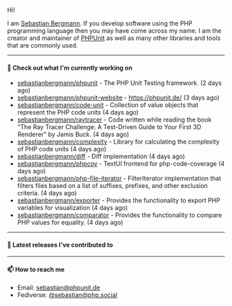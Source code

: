 Hi!

I am [Sebastian Bergmann](https://sebastian-bergmann.de/). If you develop software using the PHP programming language then you may have come across my name. I am the creator and maintainer of [PHPUnit](https://phpunit.de/) as well as many other libraries and tools that are commonly used.

---

#### 👷 Check out what I'm currently working on

- [sebastianbergmann/phpunit](https://github.com/sebastianbergmann/phpunit) - The PHP Unit Testing framework. (2 days ago)
- [sebastianbergmann/phpunit-website](https://github.com/sebastianbergmann/phpunit-website) - https://phpunit.de/ (3 days ago)
- [sebastianbergmann/code-unit](https://github.com/sebastianbergmann/code-unit) - Collection of value objects that represent the PHP code units (4 days ago)
- [sebastianbergmann/raytracer](https://github.com/sebastianbergmann/raytracer) - Code written while reading the book &#34;The Ray Tracer Challenge: A Test-Driven Guide to Your First 3D Renderer&#34; by Jamis Buck. (4 days ago)
- [sebastianbergmann/complexity](https://github.com/sebastianbergmann/complexity) - Library for calculating the complexity of PHP code units (4 days ago)
- [sebastianbergmann/diff](https://github.com/sebastianbergmann/diff) - Diff implementation (4 days ago)
- [sebastianbergmann/phpcov](https://github.com/sebastianbergmann/phpcov) - TextUI frontend for php-code-coverage (4 days ago)
- [sebastianbergmann/php-file-iterator](https://github.com/sebastianbergmann/php-file-iterator) - FilterIterator implementation that filters files based on a list of suffixes, prefixes, and other exclusion criteria. (4 days ago)
- [sebastianbergmann/exporter](https://github.com/sebastianbergmann/exporter) - Provides the functionality to export PHP variables for visualization (4 days ago)
- [sebastianbergmann/comparator](https://github.com/sebastianbergmann/comparator) - Provides the functionality to compare PHP values for equality. (4 days ago)

---

#### 🔭 Latest releases I've contributed to


---

#### 📫 How to reach me

- Email: [sebastian@phpunit.de](mailto://sebastian@phpunit.de)
- Fediverse: [@sebastian@php.social](https://phpc.social/@sebastian)
